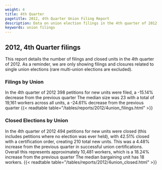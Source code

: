```yaml
---
weight: 4
title: 4th Quarter
pagetitle: 2012, 4th Quarter Union Filing Report
description: Data on union election filings in the 4th quarter of 2012
keywords: union filings
---
```


## 2012, 4th Quarter filings

This report details the number of filings and closed units in the 4th quarter of 2012. As a reminder, we are only showing filings and closures related to single union elections (rare multi-union elections are excluded).

### Filings by Union
In the 4th quarter of 2012 398 petitions for new units were filed, a -15.14% decrease from the previous quarter The median size was 23 with a total of 19,161 workers across all units, a -24.61% decrease from the previous quarter
{{< readtable table="/tables/reports/2012/4union_filings.html" >}}

### Closed Elections by Union
In the 4th quarter of 2012 494 petitions for new units were closed (this includes petitions where no election was ever held), with 42.51% closed with a certification order, creating 210 total new units. This was a 4.48% increase from the previous quarter in successful union certifications. Overall this represents approximately 10,481 workers, which is a 18.24% increase from the previous quarter The median bargaining unit has 18 workers.
{{< readtable table="/tables/reports/2012/4union_closed.html" >}}
